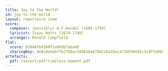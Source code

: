 ```yaml
---
title: Joy to the World!
id: joy-to-the-world
layout: repertoire_item
score:
  composer: (possibly) G.F.Handel (1685-1759)
  lyricist: Isaac Watts (1674-1748)
  arranger: Donald Campfield
flat:
  score: 65048f64360f2a089b7aba08
  sharingKey: de8c8e9abffb2768ac583618a678b218a1bac4f26030e92c3c8f5d965de01f19f3787bad8944f5f8aca1514d5428f06408d7596066ddeedcf740764ceb09e887
artefacts:
  pdf: /assert/pdf/timeless-moment.pdf
---
```


